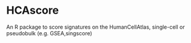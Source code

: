 # HCAscore
An R package to score signatures on the HumanCellAtlas, single-cell or pseudobulk (e.g. GSEA,singscore)

